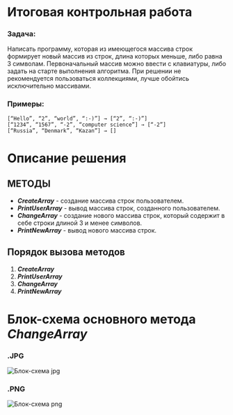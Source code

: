 # Итоговая контрольная работа
### Задача:
  Написать программу, которая из имеющегося массива строк формирует новый массив из строк, длина которых меньше, либо равна 3 символам. Первоначальный массив можно ввести с клавиатуры, либо задать на старте выполнения алгоритма. При решении не рекомендуется пользоваться коллекциями, лучше обойтись исключительно массивами.

### Примеры:
```
[“Hello”, “2”, “world”, “:-)”] → [“2”, “:-)”]
[“1234”, “1567”, “-2”, “computer science”] → [“-2”]
[“Russia”, “Denmark”, “Kazan”] → []
```

# Описание решения
## МЕТОДЫ
* _**CreateArray**_ - создание массива строк пользователем.
* _**PrintUserArray**_ - вывод массива строк, созданного пользователем.
* _**ChangeArray**_ - создание нового массива строк, который содержит в себе строки длиной 3 и менее символов.
* _**PrintNewArray**_ - вывод нового массива строк.

## Порядок вызова методов
1. _**CreateArray**_
2. _**PrintUserArray**_
3. _**ChangeArray**_
4. _**PrintNewArray**_

# Блок-схема основного метода _**ChangeArray**_
### .JPG
![Блок-схема jpg](Pic/Pic1.jpg)
### .PNG
![Блок-схема png](Pic/Pic2.png)
